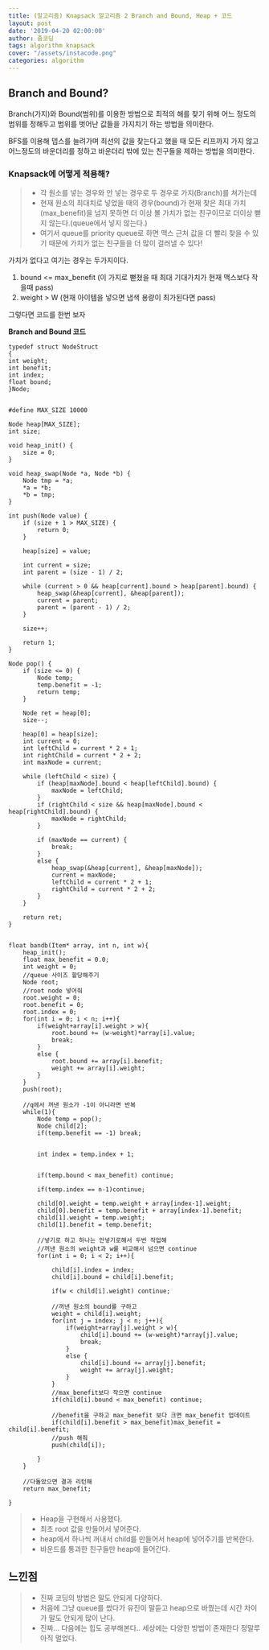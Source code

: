 ```yaml
---
title: (알고리즘) Knapsack 알고리즘 2 Branch and Bound, Heap + 코드
layout: post
date: '2019-04-20 02:00:00'
author: 줌코딩
tags: algorithm knapsack
cover: "/assets/instacode.png"
categories: algorithm
---
```


## Branch and Bound? 

Branch(가지)와 Bound(범위)를 이용한 방법으로 최적의 해를 찾기 위해 어느 정도의 범위를 정해두고 범위를 벗어난 값들을 가지치기 하는 방법을 의미한다.

BFS를 이용해 뎁스를 늘려가며 최선의 값을 찾는다고 했을 때 모든 리프까지 가지 않고 어느정도의 바운더리를 정하고 바운더리 밖에 있는 친구들을 제하는 방법을 의미한다.

### Knapsack에 어떻게 적용해?

>* 각 원소를 넣는 경우와 안 넣는 경우로 두 경우로 가지(Branch)를 쳐가는데
>* 현재 원소의 최대치로 넣었을 때의 경우(bound)가 현재 찾은 최대 가치(max_benefit)을 넘지 못하면 더 이상 볼 가치가 없는 친구이므로 더이상 뻗지 않는다.(queue에서 넣지 않는다.)
>* 여기서 queue를 priority queue로 하면 맥스 근처 값을 더 빨리 찾을 수 있기 때문에 가치가 없는 친구들을 더 많이 걸러낼 수 있다!

가치가 없다고 여기는 경우는 두가지이다.

1. bound <= max_benefit (이 가지로 뻗쳤을 때 최대 기대가치가 현재 맥스보다 작을때 pass)
2. weight > W (현재 아이템을 넣으면 냅색 용량이 최가된다면 pass)

그렇다면 코드를 한번 보자
 
**Branch and Bound 코드**
 
    typedef struct NodeStruct
    {
    int weight;
    int benefit;
    int index;
    float bound;
    }Node;


    #define MAX_SIZE 10000

    Node heap[MAX_SIZE];
    int size;

    void heap_init() {
        size = 0;
    }

    void heap_swap(Node *a, Node *b) {
        Node tmp = *a;
        *a = *b;
        *b = tmp;
    }

    int push(Node value) {
        if (size + 1 > MAX_SIZE) {
            return 0;
        }

        heap[size] = value;

        int current = size;
        int parent = (size - 1) / 2;

        while (current > 0 && heap[current].bound > heap[parent].bound) {
            heap_swap(&heap[current], &heap[parent]);
            current = parent;
            parent = (parent - 1) / 2;
        }

        size++;

        return 1;
    }

    Node pop() {
        if (size <= 0) {
            Node temp;
            temp.benefit = -1;
            return temp;
        }

        Node ret = heap[0];
        size--;

        heap[0] = heap[size];
        int current = 0;
        int leftChild = current * 2 + 1;
        int rightChild = current * 2 + 2;
        int maxNode = current;

        while (leftChild < size) {
            if (heap[maxNode].bound < heap[leftChild].bound) {
                maxNode = leftChild;
            }
            if (rightChild < size && heap[maxNode].bound < heap[rightChild].bound) {
                maxNode = rightChild;
            }

            if (maxNode == current) {
                break;
            }
            else {
                heap_swap(&heap[current], &heap[maxNode]);
                current = maxNode;
                leftChild = current * 2 + 1;
                rightChild = current * 2 + 2;
            }
        }

        return ret;
    }


    float bandb(Item* array, int n, int w){
        heap_init();
        float max_benefit = 0.0;
        int weight = 0;
        //queue 사이즈 할당해주기
        Node root;
        //root node 넣어줘
        root.weight = 0;
        root.benefit = 0;
        root.index = 0;
        for(int i = 0; i < n; i++){
            if(weight+array[i].weight > w){
                root.bound += (w-weight)*array[i].value;
                break;
            }
            else {
                root.bound += array[i].benefit;
                weight += array[i].weight;
            }
        }
        push(root);

        //q에서 꺼낸 원소가 -1이 아니라면 반복
        while(1){
            Node temp = pop();
            Node child[2];
            if(temp.benefit == -1) break;


            int index = temp.index + 1;

            
            if(temp.bound < max_benefit) continue;
            
            if(temp.index == n-1)continue;

            child[0].weight = temp.weight + array[index-1].weight;
            child[0].benefit = temp.benefit + array[index-1].benefit;
            child[1].weight = temp.weight;
            child[1].benefit = temp.benefit;

            //넣기로 하고 하나는 안넣기로해서 두번 작업해
            //꺼낸 원소의 weight과 w를 비교해서 넘으면 continue
            for(int i = 0; i < 2; i++){
            
                child[i].index = index;
                child[i].bound = child[i].benefit;

                if(w < child[i].weight) continue;

                //꺼낸 원소의 bound를 구하고 
                weight = child[i].weight;
                for(int j = index; j < n; j++){
                    if(weight+array[j].weight > w){
                        child[i].bound += (w-weight)*array[j].value;
                        break;
                    }
                    else {
                        child[i].bound += array[j].benefit;
                        weight += array[j].weight;
                    }
                }
                //max_benefit보다 작으면 continue
                if(child[i].bound < max_benefit) continue;
                
                //benefit을 구하고 max_benefit 보다 크면 max_benefit 업데이트
                if(child[i].benefit > max_benefit)max_benefit = child[i].benefit;
                //push 해줘 
                push(child[i]);

            }
        }

        //다돌았으면 결과 리턴해
        return max_benefit;

    }

>* Heap을 구현해서 사용했다.
>* 최초 root 값을 만들어서 넣어준다.
>* heap에서 하나씩 꺼내서 child를 만들어서 heap에 넣어주기를 반복한다.
>* 바운드를 통과한 친구들만 heap에 들어간다.

## 느낀점

>* 진짜 코딩의 방법은 말도 안되게 다양하다.
>* 처음에 그냥 queue를 썼다가 유진이 말듣고 heap으로 바꿨는데 시간 차이가 말도 안되게 많이 난다.
>* 진짜... 다음에는 힙도 공부해본다.. 세상에는 다양한 방법이 존재한다 정말루 아직 멀었다.

